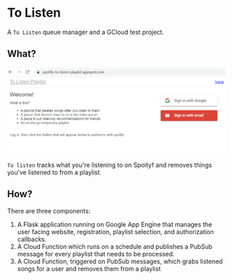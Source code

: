 # To Listen

A `To Listen` queue manager and a GCloud test project.

## What?

![Home Page](/img/screenshot.png?raw=true)

`To listen` tracks what you're listening to on Spoityf and removes things you've listened to from a playlist.

## How?

There are three components:

1. A Flask application running on Google App Engine that manages the user facing website, registration, playlist selection, and authorization callbacks. 
2. A Cloud Function which runs on a schedule and publishes a PubSub message for every playlist that needs to be  processed. 
3. A Cloud Function, triggered on PubSub messages, which grabs listened songs for a user and removes them from a playlist
